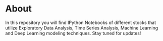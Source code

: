 # About 

In this repository you will find IPython Notebooks of different stocks that utilize Exploratory Data Analysis, Time Series Analysis, Machine Learning and Deep Learning modeling techniques. Stay tuned for updates! 
